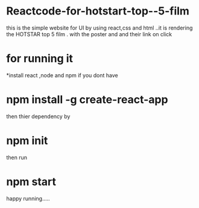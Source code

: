 # Reactcode-for-hotstart-top--5-film
this is the  simple website for UI by using react,css and html ..it is rendering the  HOTSTAR top 5 film . with the poster and and their link on click


# for running it 
*install react ,node and npm if you dont have
# npm install -g create-react-app
then thier dependency by
# npm init
then run
# npm start

happy running.....
